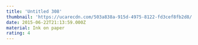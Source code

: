 ```yaml
---
title: 'Untitled 308'
thumbnail: 'https://ucarecdn.com/503a838a-915d-4975-8122-fd3cef8fb2d8/'
date: 2015-06-22T21:13:59.000Z
material: Ink on paper
rating: 4
---
```

